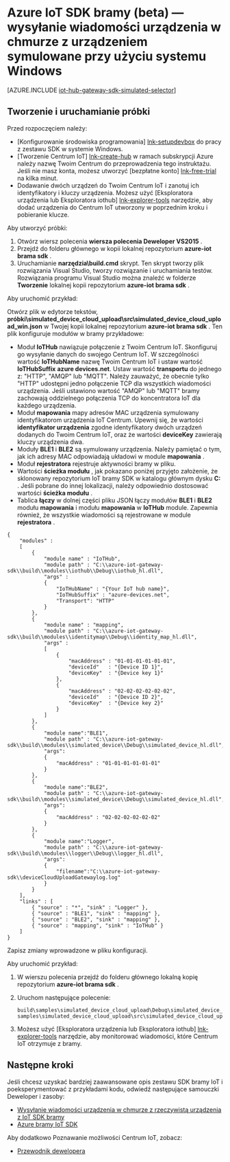 <properties
    pageTitle="Symulacja urządzenia z SDK bramy IoT | Microsoft Azure"
    description="Ilustrowanie wysyłanie telemetrycznego z urządzeniem symulowane przy użyciu zestawu SDK bramy IoT Azure za pomocą systemu Windows Azure Instruktaż IoT SDK bramy."
    services="iot-hub"
    documentationCenter=""
    authors="chipalost"
    manager="timlt"
    editor=""/>

<tags
     ms.service="iot-hub"
     ms.devlang="cpp"
     ms.topic="article"
     ms.tgt_pltfrm="na"
     ms.workload="na"
     ms.date="08/29/2016"
     ms.author="andbuc"/>


# <a name="azure-iot-gateway-sdk-beta--send-device-to-cloud-messages-with-a-simulated-device-using-windows"></a>Azure IoT SDK bramy (beta) — wysyłanie wiadomości urządzenia w chmurze z urządzeniem symulowane przy użyciu systemu Windows

[AZURE.INCLUDE [iot-hub-gateway-sdk-simulated-selector](../../includes/iot-hub-gateway-sdk-simulated-selector.md)]

## <a name="build-and-run-the-sample"></a>Tworzenie i uruchamianie próbki

Przed rozpoczęciem należy:

- [Konfigurowanie środowiska programowania] [ lnk-setupdevbox] do pracy z zestawu SDK w systemie Windows.
- [Tworzenie Centrum IoT] [ lnk-create-hub] w ramach subskrypcji Azure należy nazwę Twoim Centrum do przeprowadzenia tego instruktażu. Jeśli nie masz konta, możesz utworzyć [bezpłatne konto] [ lnk-free-trial] na kilka minut.
- Dodawanie dwóch urządzeń do Twoim Centrum IoT i zanotuj ich identyfikatory i kluczy urządzenia. Możesz użyć [Eksploratora urządzenia lub Eksploratora iothub] [ lnk-explorer-tools] narzędzie, aby dodać urządzenia do Centrum IoT utworzony w poprzednim kroku i pobieranie klucze.

Aby utworzyć próbki:

1. Otwórz wiersz polecenia **wiersza polecenia Deweloper VS2015** .
2. Przejdź do folderu głównego w kopii lokalnej repozytorium **azure-iot brama sdk** .
3. Uruchamianie **narzędzia\\build.cmd** skrypt. Ten skrypt tworzy plik rozwiązania Visual Studio, tworzy rozwiązanie i uruchamiania testów. Rozwiązania programu Visual Studio można znaleźć w folderze **Tworzenie** lokalnej kopii repozytorium **azure-iot brama sdk** .

Aby uruchomić przykład:

Otwórz plik w edytorze tekstów, **próbki\\simulated_device_cloud_upload\\src\\simulated_device_cloud_upload_win.json** w Twojej kopii lokalnej repozytorium **azure-iot brama sdk** . Ten plik konfiguruje modułów w bramy przykładowe:

- Moduł **IoTHub** nawiązuje połączenie z Twoim Centrum IoT. Skonfiguruj go wysyłanie danych do swojego Centrum IoT. W szczególności wartość **IoTHubName** nazwę Twoim Centrum IoT i ustaw wartość **IoTHubSuffix** **azure devices.net**. Ustaw wartość **transportu** do jednego z: "HTTP", "AMQP" lub "MQTT". Należy zauważyć, że obecnie tylko "HTTP" udostępni jedno połączenie TCP dla wszystkich wiadomości urządzenia. Jeśli ustawiono wartość "AMQP" lub "MQTT" bramy zachowają oddzielnego połączenia TCP do koncentratora IoT dla każdego urządzenia.
- Moduł **mapowania** mapy adresów MAC urządzenia symulowany identyfikatorom urządzenia IoT Centrum. Upewnij się, że wartości **identyfikator urządzenia** zgodne identyfikatory dwóch urządzeń dodanych do Twoim Centrum IoT, oraz że wartości **deviceKey** zawierają kluczy urządzenia dwa.
- Moduły **BLE1** i **BLE2** są symulowany urządzenia. Należy pamiętać o tym, jak ich adresy MAC odpowiadają układowi w module **mapowania** .
- Moduł **rejestratora** rejestruje aktywności bramy w pliku.
- Wartości **ścieżka modułu** , jak pokazano poniżej przyjęto założenie, że sklonowany repozytorium IoT bramy SDK w katalogu głównym dysku **C:** . Jeśli pobrane do innej lokalizacji, należy odpowiednio dostosować wartości **ścieżka modułu** .
- Tablica **łączy** w dolnej części pliku JSON łączy modułów **BLE1** i **BLE2** modułu **mapowania** i modułu **mapowania** w **IoTHub** module. Zapewnia również, że wszystkie wiadomości są rejestrowane w module **rejestratora** .

```
{
    "modules" :
    [ 
        {
            "module name" : "IoTHub",
            "module path" : "C:\\azure-iot-gateway-sdk\\build\\modules\\iothub\\Debug\\iothub_hl.dll",
            "args" : 
            {
                "IoTHubName" : "{Your IoT hub name}",
                "IoTHubSuffix" : "azure-devices.net",
                "Transport": "HTTP"
            }
        },
        {
            "module name" : "mapping",
            "module path" : "C:\\azure-iot-gateway-sdk\\build\\modules\\identitymap\\Debug\\identity_map_hl.dll",
            "args" : 
            [
                {
                    "macAddress" : "01-01-01-01-01-01",
                    "deviceId"   : "{Device ID 1}",
                    "deviceKey"  : "{Device key 1}"
                },
                {
                    "macAddress" : "02-02-02-02-02-02",
                    "deviceId"   : "{Device ID 2}",
                    "deviceKey"  : "{Device key 2}"
                }
            ]
        },
        {
            "module name":"BLE1",
            "module path" : "C:\\azure-iot-gateway-sdk\\build\\modules\\simulated_device\\Debug\\simulated_device_hl.dll",
            "args":
            {
                "macAddress" : "01-01-01-01-01-01"
            }
        },
        {
            "module name":"BLE2",
            "module path" : "C:\\azure-iot-gateway-sdk\\build\\modules\\simulated_device\\Debug\\simulated_device_hl.dll",
            "args":
            {
                "macAddress" : "02-02-02-02-02-02"
            }
        },
        {
            "module name":"Logger",
            "module path" : "C:\\azure-iot-gateway-sdk\\build\\modules\\logger\\Debug\\logger_hl.dll",
            "args":
            {
                "filename":"C:\\azure-iot-gateway-sdk\\deviceCloudUploadGatewaylog.log"
            }
        }
    ],
    "links" : [
        { "source" : "*", "sink" : "Logger" },
        { "source" : "BLE1", "sink" : "mapping" },
        { "source" : "BLE2", "sink" : "mapping" },
        { "source" : "mapping", "sink" : "IoTHub" }
    ]
}
```

Zapisz zmiany wprowadzone w pliku konfiguracji.

Aby uruchomić przykład:

1. W wierszu polecenia przejdź do folderu głównego lokalną kopię repozytorium **azure-iot brama sdk** .
2. Uruchom następujące polecenie:
  
    ```
    build\samples\simulated_device_cloud_upload\Debug\simulated_device_cloud_upload_sample.exe samples\simulated_device_cloud_upload\src\simulated_device_cloud_upload_win.json
    ```

3. Możesz użyć [Eksploratora urządzenia lub Eksploratora iothub] [ lnk-explorer-tools] narzędzie, aby monitorować wiadomości, które Centrum IoT otrzymuje z bramy.


## <a name="next-steps"></a>Następne kroki

Jeśli chcesz uzyskać bardziej zaawansowane opis zestawu SDK bramy IoT i poeksperymentować z przykładami kodu, odwiedź następujące samouczki Deweloper i zasoby:

- [Wysyłanie wiadomości urządzenia w chmurze z rzeczywistą urządzenia z IoT SDK bramy][lnk-physical-device]
- [Azure bramy IoT SDK][lnk-gateway-sdk]

Aby dodatkowo Poznawanie możliwości Centrum IoT, zobacz:

- [Przewodnik dewelopera][lnk-devguide]

<!-- Links -->
[lnk-setupdevbox]: https://github.com/Azure/azure-iot-gateway-sdk/blob/master/doc/devbox_setup.md
[lnk-free-trial]: https://azure.microsoft.com/pricing/free-trial/
[lnk-explorer-tools]: https://github.com/Azure/azure-iot-sdks/blob/master/doc/manage_iot_hub.md
[lnk-gateway-sdk]: https://github.com/Azure/azure-iot-gateway-sdk/

[lnk-physical-device]: iot-hub-gateway-sdk-physical-device.md

[lnk-devguide]: ./iot-hub-devguide.md
[lnk-create-hub]: iot-hub-create-through-portal.md 